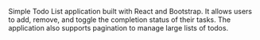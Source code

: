 Simple Todo List application built with React and Bootstrap. 
It allows users to add, remove, and toggle the completion status of their tasks. 
The application also supports pagination to manage large lists of todos.
